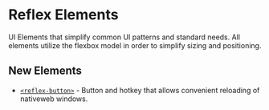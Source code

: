 # Reflex Elements

UI Elements that simplify common UI patterns and standard needs. All elements utilize the flexbox model in order to simplify sizing and positioning.

## New Elements

* [`<reflex-button>`](https://github.com/FuzzicalLogic/reflex-button) - Button and hotkey that allows convenient reloading of nativeweb windows.
